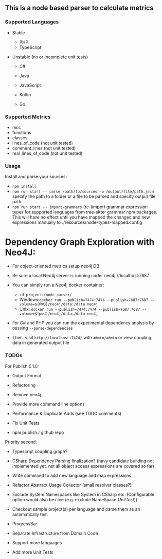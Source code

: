 ## This is a node based parser to calculate metrics

### Supported Languages

-   Stable

    -   PHP
    -   TypeScript

-   Unstable (no or incomplete unit tests)

    -   C#
    -   Java
    -   JavaScript
    -   Kotlin

    -   Go

### Supported Metrics

-   mcc
-   functions
-   classes
-   lines_of_code (not unit tested)
-   comment_lines (not unit tested)
-   real_lines_of_code (not unit tested)

### Usage

Install and parse your sources:

-   `npm install`
-   `npm run start -- parse /path/to/sources -o /output/file/path.json` specify the path to a folder or a file to be parsed and specify output file path.
-   `npm run start -- import-grammars` (re-)import grammar expression types for supported languages from tree-sitter grammar npm packages.
    This will have no effect until you have mapped the changed and new expressions manually to ./resources/node-types-mapped.config

# Dependency Graph Exploration with Neo4J:

-   For object-oriented metrics setup neo4j DB.
-   Be sure a local Neo4j server is running under neo4j://localhost:7687
-   You can simply run a Neo4j docker container:

    -   `cd projects/node-parser/`
    -   Windows:`docker run --publish=7474:7474 --publish=7687:7687 --volume=${PWD}/neo4j/data:/data neo4j`
    -   Unix: `docker run --publish=7474:7474 --publish=7687:7687 --volume=$(pwd)/neo4j/data:/data neo4j`

-   For C# and PHP you can run the experimental dependency analysis by passing `--parse-dependencies`
-   Then, visit `http://localhost:7474/` with `admin/admin` or view coupling data in generated output file

### TODOs

For Publish 0.1.0:

-   Output Format

-   Refactoring
-   Remove neo4j
-   Provide more command line options
-   Performance & Duplicate Adds (see TODO comments)
-   Fix Unit Tests
-   npm publish / github repo

Priority second:

-   Typescript coupling graph?
-   CSharp Dependency Parsing finalization? (havy candidate building not implemented yet, not all object access expressions are covered so far)
-   Write command to add new language and map expressions

-   Refactor Abstract Usage Collector (small resolver classes?)
-   Exclude System Namespaces like System in CSharp etc. (Configurable option would also be nice (e.g. exclude NameSpace _UnitTest_))
-   Checkout sample project(s) per language and parse them as an automatically test
-   ProgressBar
-   Separate Infrastructure from Domain Code

-   Support more languages
-   Add more Unit Tests
